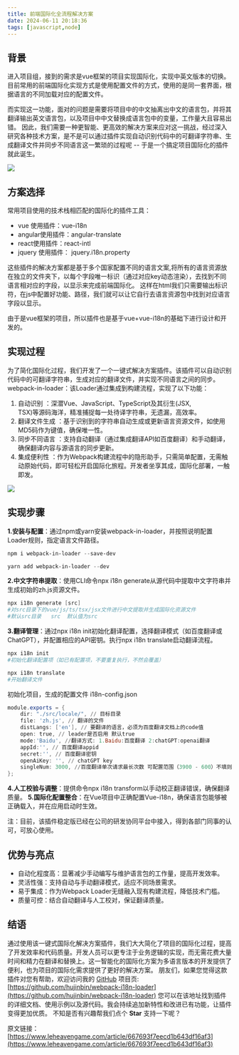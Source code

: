 ```yaml
---
title: 前端国际化全流程解决方案
date: 2024-06-11 20:18:36
tags: [javascript,node]
---
```


## 背景

进入项目组，接到的需求是vue框架的项目实现国际化，实现中英文版本的切换。
目前常用的前端国际化实现方式是使用配置文件的方式，使用的是同一套界面，根据语言的不同加载对应的配置文件。

而实现这一功能，面对的问题是需要将项目中的中文抽离出中文的语言包，并将其翻译输出英文语言包，以及项目中中文替换成语言包中的变量，工作量大且容易出错。
因此，我们需要一种更智能、更高效的解决方案来应对这一挑战，经过深入研究各种技术方案，是不是可以通过插件实现自动识别代码中的可翻译字符串、生成翻译文件并同步不同语言这一繁琐的过程呢 -- 于是一个搞定项目国际化的插件就此诞生。

![](https://cdn.leheavengame.com/jue/images/3a8c4480-3076-11ef-a12d-6b51b2027fe9.jpg)

## 方案选择

常用项目使用的技术栈相匹配的国际化的插件工具：

 - vue 使用插件：vue-i18n 
 - angular使用插件：angular-translate 
 - react使用插件：react-intl
 - jquery 使用插件： jquery.i18n.property

这些插件的解决方案都是基于多个国家配置不同的语言文案,将所有的语言资源放在独立的文件夹下，以每个字段唯一标识（通过对应key动态渲染），去找到不同语言相对应的字段，以显示来完成前端国际化。 这样在html我们只需要输出标识符，在js中配置好功能、路径，我们就可以让它自行去语言资源包中找到对应语言字段以显示。

由于是vue框架的项目，所以插件也是基于vue+vue-i18n的基础下进行设计和开发的。

## 实现过程

为了简化国际化过程，我们开发了一个一键式解决方案插件。该插件可以自动识别代码中的可翻译字符串，生成对应的翻译文件，并实现不同语言之间的同步。webpack-in-loader：该Loader通过集成到构建流程，实现了以下功能：

 1. 自动识别 ：深潜Vue、JavaScript、TypeScript及其衍生(JSX,   
    TSX)等源码海洋，精准捕捉每一处待译字符串，无遗漏，高效率。 
 2. 翻译文件生成 ：基于识别到的字符串自动生成或更新语言资源文件，如使用MD5码作为键值，确保唯一性。 
 3. 同步不同语言 ：支持自动翻译（通过集成翻译API如百度翻译）和手动翻译，确保翻译内容与源语言的同步更新。 
 4. 集成便利性 ：作为Webpack构建流程中的隐形助手，只需简单配置，无需触动原始代码，即可轻松开启国际化旅程。开发者坐享其成，国际化部署，一触即发。

![](https://cdn.leheavengame.com/jue/images/91093a70-3076-11ef-a12d-6b51b2027fe9.jpg)

## 实现步骤

**1.安装与配置**：通过npm或yarn安装webpack-in-loader，并按照说明配置Loader规则，指定语言文件路径。

```powershell
npm i webpack-in-loader --save-dev

yarn add webpack-in-loader --dev
```


**2.中文字符串提取**：使用CLI命令npx i18n generate从源代码中提取中文字符串并生成初始的zh.js资源文件。

```powershell
npx i18n generate [src]
#对src目录下的vue/js/ts/tsx/jsx文件进行中文提取并生成国际化资源文件
#默认src目录   src  默认值为src
```


**3.翻译管理**：通过npx i18n init初始化翻译配置，选择翻译模式（如百度翻译或ChatGPT），并配置相应的API密钥。执行npx i18n translate启动翻译流程。

```powershell
npx i18n init 
#初始化翻译配置项（如已有配置项，不要重复执行，不然会覆盖）

npx i18n translate
#开始翻译文件
```


初始化项目，生成的配置文件 i18n-config.json

```powershell
module.exports = {
    dir: "./src/locale/", // 目标目录
    file: 'zh.js', // 翻译的文件
    distLangs: ['en'], // 要翻译的语言，必须为百度翻译文档上的code值
    open: true, // leader是否启用 默认true
    mode:'Baidu', //翻译方式: 1.Baidu:百度翻译 2:chatGPT:openai翻译
    appId:'', // 百度翻译appid
    secret:'', // 百度翻译密钥
    openAiKey: '', // chatGPT key
    singleNum: 3000, //百度翻译单次请求最长次数 可配置范围（3900 - 600）不填则为默认值 1500（百度账号不同等级最长次数不同）
};
```


**4.人工校验与调整**：提供命令npx i18n transform以手动校正翻译错误，确保翻译质量。
**5.国际化配置整合**：在Vue项目中正确配置Vue-i18n，确保语言包能够被正确载入，并在应用启动时生效。

注：目前，该插件稳定版已经在公司的研发协同平台中接入，得到各部门同事的认可，可放心使用。

## 优势与亮点

 - 自动化程度高：显著减少手动编写与维护语言包的工作量，提高开发效率。 
 - 灵活性强：支持自动与手动翻译模式，适应不同场景需求。
 - 易于集成：作为Webpack Loader无缝融入现有构建流程，降低技术门槛。 
 - 质量可控：结合自动翻译与人工校对，保证翻译质量。

## 结语

通过使用该一键式国际化解决方案插件，我们大大简化了项目的国际化过程，提高了开发效率和代码质量。开发人员可以更专注于业务逻辑的实现，而无需花费大量时间和精力在翻译和替换上。这一智能化的国际化方案为多语言版本的开发提供了便利，也为项目的国际化需求提供了更好的解决方案。
朋友们，如果您觉得这款插件对您有帮助，欢迎访问我的 [GitHub](https://github.com/hujinbin) 项目页:
[https://github.com/hujinbin/webpack-i18n-loader](https://github.com/hujinbin/webpack-i18n-loader)
您可以在该地址找到插件的详细文档、使用示例以及源代码。我会持续追加新特性和改进已有功能，让插件变得更加优质。 不知是否有兴趣帮我们点个 **Star** 支持一下呢？


原文链接： [https://www.leheavengame.com/article/667693f7eecd1b643df16af3](https://www.leheavengame.com/article/667693f7eecd1b643df16af3)